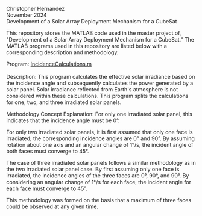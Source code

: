 Christopher Hernandez<br/>
November 2024<br/>
Development of a Solar Array Deployment Mechanism for a CubeSat<br/>

This repository stores the MATLAB code used in the master project of, "Development of a Solar Array Deployment Mechanism for a CubeSat."
The MATLAB programs used in this repository are listed below with a corresponding description and methodology.


Program: [IncidenceCalculations.m]([url](https://github.com/ConcealedHero/Development-of-a-Solar-Array-Deployment-Mechanism-for-a-CubeSat/blob/main/IncidenceCalculations.m))
  <br/><br/>
  Description:
  This program calculates the effective solar irradiance based on the incidence angle and subsequently calculates the power generated by a solar panel. 
  Solar irradiance reflected from Earth's atmosphere is not considered within these calculations. 
  This program splits the calculations for one, two, and three irradiated solar panels.
  
  Methodology Concept Explanation:
  For only one irradiated solar panel, this indicates that the incidence angle must be 0°.
  
  For only two irradiated solar panels, it is first assumed that only one face is irradiated; the corresponding incidence angles are 0° and 90°. 
  By assuming rotation about one axis and an angular change of 1°/s, the incident angle of both faces must converge to 45°.

  The case of three irradiated solar panels follows a similar methodology as in the two irradiated solar panel case. 
  By first assuming only one face is irradiated, the incidence angles of the three faces are 0°, 90°, and 90°. 
  By considering an angular change of 1°/s for each face, the incident angle for each face must converge to 45°.
  
  This methodology was formed on the basis that a maximum of three faces could be observed at any given time.
